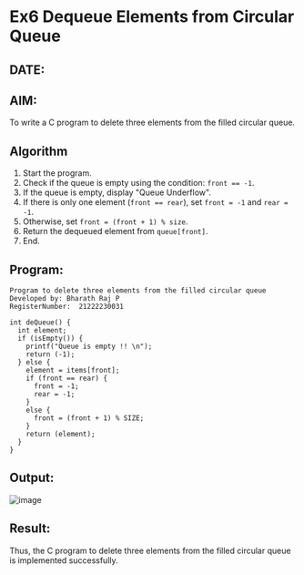 # Ex6 Dequeue Elements from Circular Queue
## DATE:
## AIM:
To write a C program to delete three elements from the filled circular queue.

## Algorithm

1. Start the program. 
2. Check if the queue is empty using the condition: `front == -1`.  
3. If the queue is empty, display "Queue Underflow".
4. If there is only one element (`front == rear`), set `front = -1` and `rear = -1`.  
5. Otherwise, set `front = (front + 1) % size`. 
6. Return the dequeued element from `queue[front]`.  
7. End.

## Program:
```
Program to delete three elements from the filled circular queue
Developed by: Bharath Raj P
RegisterNumber:  21222230031
```
```
int deQueue() {
  int element;
  if (isEmpty()) {
    printf("Queue is empty !! \n");
    return (-1);
  } else {
    element = items[front];
    if (front == rear) {
      front = -1;
      rear = -1;
    } 
    else {
      front = (front + 1) % SIZE;
    }
    return (element);
  }
}
```

## Output:
![image](https://github.com/user-attachments/assets/1e23e84d-671c-41a0-89d4-3eee4cd16bb3)

## Result:
Thus, the C program to delete three elements from the filled circular queue is implemented successfully.
